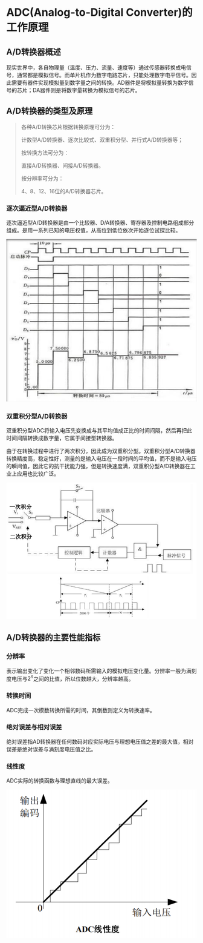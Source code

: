 # ADC(Analog-to-Digital Converter)的工作原理

## A/D转换器概述

现实世界中，各自物理量（温度、压力、流量、速度等）通过传感器转换成电信号，通常都是模拟信号。而单片机作为数字电路芯片，只能处理数字电平信号。因此需要有器件实现模拟量到数字量之间的转换。AD器件是将模拟量转换为数字信号的芯片；DA器件则是将数字量转换为模拟信号的芯片。

## A/D转换器的类型及原理

> 各种A/D转换芯片根据转换原理可分为：
>
> 计数型A/D转换器、逐次比较式、双重积分型、并行式A/D转换器等；
>
> 按转换方法可分为：
>
> 直接A/D转换器、间接A/D转换器。
>
> 按分辨率可分为：
>
> 4、8、12、16位的A/D转换器芯片。

### 逐次逼近型A/D转换器

逐次逼近型A/D转换器是由一个比较器、D/A转换器、寄存器及控制电路组成部分组成。是用一系列已知的电压权值，从高位到低位依次开始逐位试探比较。

![image](../src/18_img_ad1.png)

### 双重积分型A/D转换器

双重积分型ADC将输入电压先变换成与其平均值成正比的时间间隔，然后再把此时间间隔转换成数字量，它属于间接型转换器。

由于在转换过程中进行了两次积分，因此成为双重积分型。双重积分型A/D转换器转换精度高，稳定性好，测量的是输入电压在一段时间的平均值，而不是输入电压的瞬间值，因此它的抗干扰能力强，但是转换速度满，双重积分型A/D转换器在工业上应用也比较广泛。

![image](../src/18_img_ad2.png)

## A/D转换器的主要性能指标

### 分辨率

表示输出变化了变化一个相邻数码所需输入的模拟电压变化量。分辨率一般为满刻度电压与$2^n$之间的比值，所以位数越大，分辨率越高。

### 转换时间

ADC完成一次模数转换所需的时间，其倒数则定义为转换速率。

### 绝对误差与相对误差

绝对误差指AD转换器在任何数码对应实际电压与理想电压值之差的最大值，相对误差是绝对误差与满刻度电压值之比。

### 线性度

ADC实际的转换函数与理想直线的最大误差。

![image](../src/18_img_linear.png)

